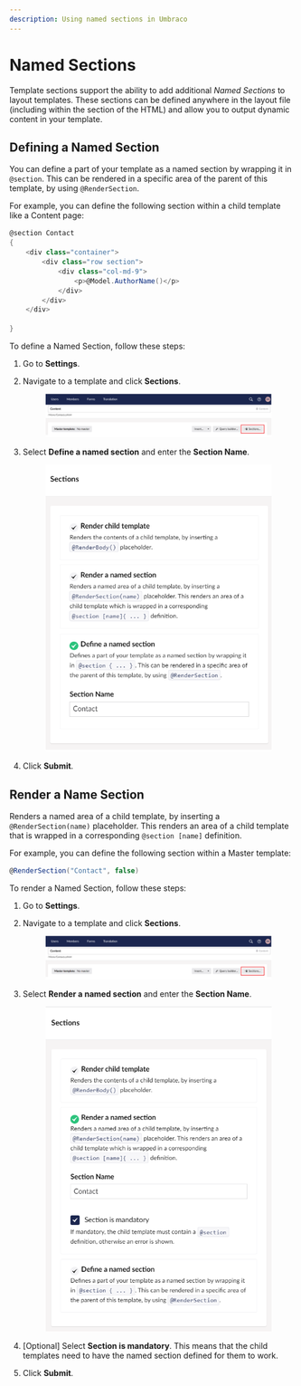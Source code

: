 ```yaml
---
description: Using named sections in Umbraco
---
```


# Named Sections

Template sections support the ability to add additional _Named Sections_ to layout templates. These sections can be defined anywhere in the layout file (including within the section of the HTML) and allow you to output dynamic content in your template.

## Defining a Named Section

You can define a part of your template as a named section by wrapping it in `@section`. This can be rendered in a specific area of the parent of this template, by using `@RenderSection`.

For example, you can define the following section within a child template like a Content page:

```csharp
@section Contact
{
    <div class="container">
        <div class="row section">
            <div class="col-md-9">
                <p>@Model.AuthorName()</p> 
            </div>
        </div>
    </div>

}
```

To define a Named Section, follow these steps:

1. Go to **Settings**.
2.  Navigate to a template and click **Sections**.

    <figure><img src="../../../../../10/umbraco-cms/fundamentals/design/templates/images/Sections-option.png" alt=""><figcaption></figcaption></figure>
3.  Select **Define a named section** and enter the **Section Name**.

    <figure><img src="../../../../../10/umbraco-cms/fundamentals/design/templates/images/Define-named-section.png" alt=""><figcaption></figcaption></figure>
4. Click **Submit**.

## Render a Name Section

Renders a named area of a child template, by inserting a `@RenderSection(name)` placeholder. This renders an area of a child template that is wrapped in a corresponding `@section [name]` definition.

For example, you can define the following section within a Master template:

```csharp
@RenderSection("Contact", false)
```

To render a Named Section, follow these steps:

1. Go to **Settings**.
2.  Navigate to a template and click **Sections**.

    <figure><img src="../../../../../10/umbraco-cms/fundamentals/design/templates/images/Sections-option.png" alt=""><figcaption></figcaption></figure>
3.  Select **Render a named section** and enter the **Section Name**.

    <figure><img src="../../../../../10/umbraco-cms/fundamentals/design/templates/images/Render-named-sections.png" alt=""><figcaption></figcaption></figure>
4. \[Optional] Select **Section is mandatory**. This means that the child templates need to have the named section defined for them to work.
5. Click **Submit**.
